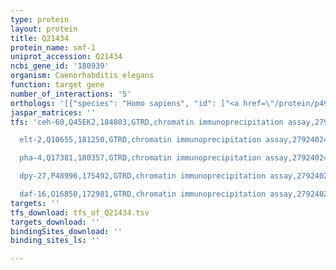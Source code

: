 ```yaml
---
type: protein
layout: protein
title: Q21434
protein_name: smf-1
uniprot_accession: Q21434
ncbi_gene_id: '180939'
organism: Caenorhabditis elegans
function: target gene
number_of_interactions: '5'
orthologs: '[{"species": "Homo sapiens", "id": ["<a href=\"/protein/p49281\">P49281</a>", "<a href=\"/protein/p49279\">P49279</a>"]}, {"species": "Mus musculus", "id": ["<a href=\"/protein/p49282\">P49282</a>", "<a href=\"/protein/p41251\">P41251</a>"]}, {"species": "Rattus norvegicus", "id": ["<a href=\"/protein/a0a140tad8\">A0A140TAD8</a>"]}, {"species": "Drosophila melanogaster", "id": ["<a href=\"/protein/p49283\">P49283</a>"]}, {"species": "Saccharomyces cerevisiae", "id": ["<a href=\"/protein/p38778\">P38778</a>", "<a href=\"/protein/q12078\">Q12078</a>", "<a href=\"/protein/p38925\">P38925</a>"]}]'
jaspar_matrices: ''
tfs: 'ceh-60,Q45EK2,184803,GTRD,chromatin immunoprecipitation assay,27924024%5Buid%5D,No

  elt-2,Q10655,181250,GTRD,chromatin immunoprecipitation assay,27924024%5Buid%5D,No

  pha-4,Q17381,180357,GTRD,chromatin immunoprecipitation assay,27924024%5Buid%5D,No

  dpy-27,P48996,175492,GTRD,chromatin immunoprecipitation assay,27924024%5Buid%5D,No

  daf-16,O16850,172981,GTRD,chromatin immunoprecipitation assay,27924024%5Buid%5D,No'
targets: ''
tfs_download: tfs_of_Q21434.tsv
targets_download: ''
bindingSites_download: ''
binding_sites_ls: ''

---
```

